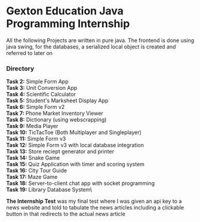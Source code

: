 # Gexton Education Java Programming Internship

All the following Projects are written in pure java. The frontend is done using java swing, 
for the databases, a serialized local object is created and referred to later on


### Directory

**Task 2:**    Simple Form App\
**Task 3:**    Unit Conversion App\
**Task 4:**    Scientific Calculator\
**Task 5:**    Student's Marksheet Display App\
**Task 6:**    Simple Form v2\
**Task 7:**    Phone Market Inventory Viewer\
**Task 8:**    Dictionary (using webscrapping) \
**Task 9:**    Media Player\
**Task 10:**   TicTacToe (Both Multiplayer and Singleplayer)\
**Task 11:**   Simple Form v3\
**Task 12:**   Simple Form v3 with local database integration\
**Task 13:**   Store reciept generator and printer\
**Task 14:**   Snake Game\
**Task 15:**   Quiz Application with timer and scoring system\
**Task 16:**   City Tour Guide\
**Task 17:**   Maze Game\
**Task 18:**   Server-to-client chat app with socket programming\
**Task 19:**   Library Database System\



 **The Internship Test** was my final test where I was given an api key to a news website and told to tabulate the news articles including a clickable button in that redirects to the actual news article
